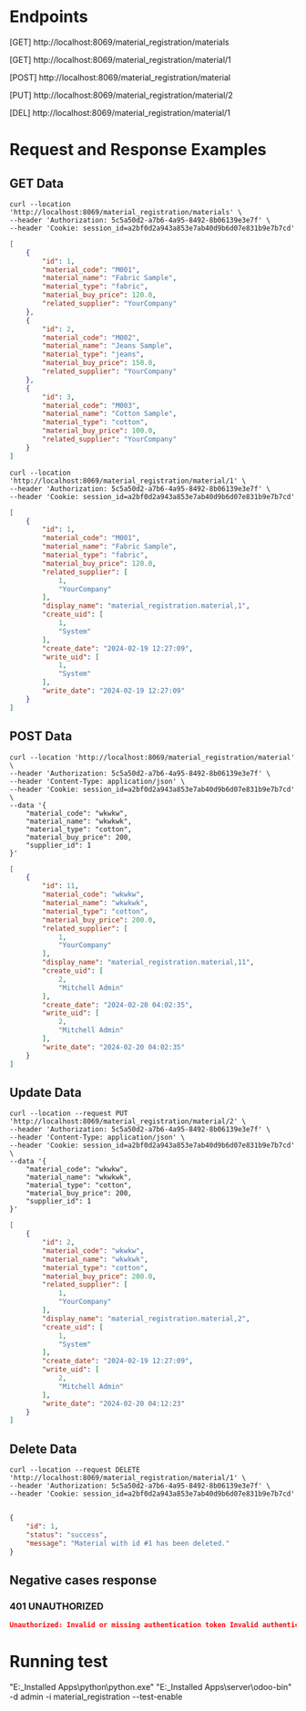 # Endpoints
[GET] http://localhost:8069/material_registration/materials

[GET] http://localhost:8069/material_registration/material/1

[POST] http://localhost:8069/material_registration/material

[PUT] http://localhost:8069/material_registration/material/2

[DEL] http://localhost:8069/material_registration/material/1


# Request and Response Examples
## GET Data
```curl
curl --location 'http://localhost:8069/material_registration/materials' \
--header 'Authorization: 5c5a50d2-a7b6-4a95-8492-8b06139e3e7f' \
--header 'Cookie: session_id=a2bf0d2a943a853e7ab40d9b6d07e831b9e7b7cd'
```

```json
[
    {
        "id": 1,
        "material_code": "M001",
        "material_name": "Fabric Sample",
        "material_type": "fabric",
        "material_buy_price": 120.0,
        "related_supplier": "YourCompany"
    },
    {
        "id": 2,
        "material_code": "M002",
        "material_name": "Jeans Sample",
        "material_type": "jeans",
        "material_buy_price": 150.0,
        "related_supplier": "YourCompany"
    },
    {
        "id": 3,
        "material_code": "M003",
        "material_name": "Cotton Sample",
        "material_type": "cotton",
        "material_buy_price": 100.0,
        "related_supplier": "YourCompany"
    }
]
```

```curl
curl --location 'http://localhost:8069/material_registration/material/1' \
--header 'Authorization: 5c5a50d2-a7b6-4a95-8492-8b06139e3e7f' \
--header 'Cookie: session_id=a2bf0d2a943a853e7ab40d9b6d07e831b9e7b7cd'
```

```json
[
    {
        "id": 1,
        "material_code": "M001",
        "material_name": "Fabric Sample",
        "material_type": "fabric",
        "material_buy_price": 120.0,
        "related_supplier": [
            1,
            "YourCompany"
        ],
        "display_name": "material_registration.material,1",
        "create_uid": [
            1,
            "System"
        ],
        "create_date": "2024-02-19 12:27:09",
        "write_uid": [
            1,
            "System"
        ],
        "write_date": "2024-02-19 12:27:09"
    }
]
```

## POST Data
```curl
curl --location 'http://localhost:8069/material_registration/material' \
--header 'Authorization: 5c5a50d2-a7b6-4a95-8492-8b06139e3e7f' \
--header 'Content-Type: application/json' \
--header 'Cookie: session_id=a2bf0d2a943a853e7ab40d9b6d07e831b9e7b7cd' \
--data '{
    "material_code": "wkwkw",
    "material_name": "wkwkwk",
    "material_type": "cotton",
    "material_buy_price": 200,
    "supplier_id": 1
}'
```

```json
[
    {
        "id": 11,
        "material_code": "wkwkw",
        "material_name": "wkwkwk",
        "material_type": "cotton",
        "material_buy_price": 200.0,
        "related_supplier": [
            1,
            "YourCompany"
        ],
        "display_name": "material_registration.material,11",
        "create_uid": [
            2,
            "Mitchell Admin"
        ],
        "create_date": "2024-02-20 04:02:35",
        "write_uid": [
            2,
            "Mitchell Admin"
        ],
        "write_date": "2024-02-20 04:02:35"
    }
]
```


## Update Data
```curl
curl --location --request PUT 'http://localhost:8069/material_registration/material/2' \
--header 'Authorization: 5c5a50d2-a7b6-4a95-8492-8b06139e3e7f' \
--header 'Content-Type: application/json' \
--header 'Cookie: session_id=a2bf0d2a943a853e7ab40d9b6d07e831b9e7b7cd' \
--data '{
    "material_code": "wkwkw",
    "material_name": "wkwkwk",
    "material_type": "cotton",
    "material_buy_price": 200,
    "supplier_id": 1
}'
```

```json
[
    {
        "id": 2,
        "material_code": "wkwkw",
        "material_name": "wkwkwk",
        "material_type": "cotton",
        "material_buy_price": 200.0,
        "related_supplier": [
            1,
            "YourCompany"
        ],
        "display_name": "material_registration.material,2",
        "create_uid": [
            1,
            "System"
        ],
        "create_date": "2024-02-19 12:27:09",
        "write_uid": [
            2,
            "Mitchell Admin"
        ],
        "write_date": "2024-02-20 04:12:23"
    }
]
```

## Delete Data
```curl
curl --location --request DELETE 'http://localhost:8069/material_registration/material/1' \
--header 'Authorization: 5c5a50d2-a7b6-4a95-8492-8b06139e3e7f' \
--header 'Cookie: session_id=a2bf0d2a943a853e7ab40d9b6d07e831b9e7b7cd'
```

```json

{
    "id": 1,
    "status": "success",
    "message": "Material with id #1 has been deleted."
}
```

## Negative cases response
### 401 UNAUTHORIZED
```json
Unauthorized: Invalid or missing authentication token Invalid authentication token
```

# Running test
"E:\_Installed Apps\python\python.exe" "E:\_Installed Apps\server\odoo-bin" -d admin -i material_registration --test-enable